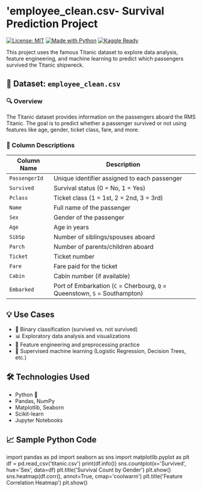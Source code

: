 #  'employee_clean.csv- Survival Prediction Project

[![License: MIT](https://img.shields.io/badge/License-MIT-yellow.svg)](LICENSE)
[![Made with Python](https://img.shields.io/badge/Made%20with-Python-blue?logo=python)](https://www.python.org/)
[![Kaggle Ready](https://img.shields.io/badge/Kaggle-Compatible-blue)]()

This project uses the famous Titanic dataset to explore data analysis, feature engineering, and machine learning to predict which passengers survived the Titanic shipwreck.


## 📁 Dataset: `employee_clean.csv`

### 🔍 Overview

The Titanic dataset provides information on the passengers aboard the RMS Titanic. The goal is to predict whether a passenger survived or not using features like age, gender, ticket class, fare, and more.


### 🧾 Column Descriptions

| Column Name   | Description |
|---------------|-------------|
| `PassengerId` | Unique identifier assigned to each passenger |
| `Survived`    | Survival status (0 = No, 1 = Yes) |
| `Pclass`      | Ticket class (1 = 1st, 2 = 2nd, 3 = 3rd) |
| `Name`        | Full name of the passenger |
| `Sex`         | Gender of the passenger |
| `Age`         | Age in years |
| `SibSp`       | Number of siblings/spouses aboard |
| `Parch`       | Number of parents/children aboard |
| `Ticket`      | Ticket number |
| `Fare`        | Fare paid for the ticket |
| `Cabin`       | Cabin number (if available) |
| `Embarked`    | Port of Embarkation (`C` = Cherbourg, `Q` = Queenstown, `S` = Southampton) |
## 💡 Use Cases
- 🎯 Binary classification (survived vs. not survived)
- 📊 Exploratory data analysis and visualizations
- 🧠 Feature engineering and preprocessing practice
- 🤖 Supervised machine learning (Logistic Regression, Decision Trees, etc.)
## 🛠️ Technologies Used
- Python 🐍
- Pandas, NumPy
- Matplotlib, Seaborn
- Scikit-learn
- Jupyter Notebooks
## 📈 Sample Python Code
import pandas as pd
import seaborn as sns
import matplotlib.pyplot as plt
df = pd.read_csv('titanic.csv')
print(df.info())
sns.countplot(x='Survived', hue='Sex', data=df)
plt.title('Survival Count by Gender')
plt.show()
sns.heatmap(df.corr(), annot=True, cmap='coolwarm')
plt.title('Feature Correlation Heatmap')
plt.show()
